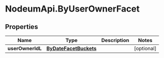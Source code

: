 # NodeumApi.ByUserOwnerFacet

## Properties

Name | Type | Description | Notes
------------ | ------------- | ------------- | -------------
**userOwnerIdL** | [**ByDateFacetBuckets**](ByDateFacetBuckets.md) |  | [optional] 


